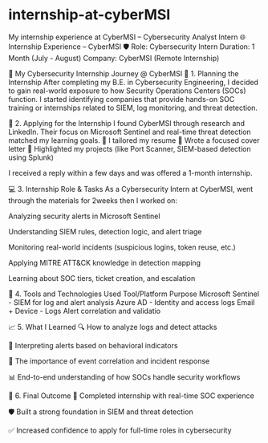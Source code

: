 # internship-at-cyberMSI
My internship experience at CyberMSI – Cybersecurity Analyst Intern
🌐 Internship Experience – CyberMSI
🛡️ Role: Cybersecurity Intern
Duration: 1 Month (July - August)
Company: CyberMSI (Remote Internship)

🌟 My Cybersecurity Internship Journey @ CyberMSI
🧠 1. Planning the Internship
After completing my B.E. in Cybersecurity Engineering, I decided to gain real-world exposure to how Security Operations Centers (SOCs) function. I started identifying companies that provide hands-on SOC training or internships related to SIEM, log monitoring, and threat detection.

📨 2. Applying for the Internship
I found CyberMSI through research and LinkedIn. Their focus on Microsoft Sentinel and real-time threat detection matched my learning goals.
🔹 I tailored my resume
🔹 Wrote a focused cover letter
🔹 Highlighted my projects (like Port Scanner, SIEM-based detection using Splunk)

I received a reply within a few days and was offered a 1-month internship.

💻 3. Internship Role & Tasks
As a Cybersecurity Intern at CyberMSI, went through the materials for 2weeks then I worked on:

Analyzing security alerts in Microsoft Sentinel

Understanding SIEM rules, detection logic, and alert triage

Monitoring real-world incidents (suspicious logins, token reuse, etc.)

Applying MITRE ATT&CK knowledge in detection mapping

Learning about SOC tiers, ticket creation, and escalation

🔬 4. Tools and Technologies Used
Tool/Platform	Purpose
Microsoft Sentinel -	SIEM for log and alert analysis
Azure AD -	Identity and access logs
Email + Device - Logs	Alert correlation and validatio

📈 5. What I Learned
🔍 How to analyze logs and detect attacks

🧠 Interpreting alerts based on behavioral indicators

🔗 The importance of event correlation and incident response

📊 End-to-end understanding of how SOCs handle security workflows

🎯 6. Final Outcome
📌 Completed internship with real-time SOC experience

🛡️ Built a strong foundation in SIEM and threat detection

✅ Increased confidence to apply for full-time roles in cybersecurity
